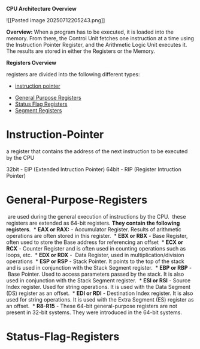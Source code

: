 **CPU Architecture Overview**

![[Pasted image 20250712205243.png]]

**Overview:**
When a program has to be executed, it is loaded into the memory. 
From there, the Control Unit fetches one instruction at a time using the Instruction Pointer Register, and the Arithmetic Logic Unit executes it. 
The results are stored in either the Registers or the Memory.


**Registers Overview**

registers are divided into the following different types:
* [instruction pointer](#instruction-pointer)
- [General Purpose Registers](#General-Purpose-Registers)
- [Status Flag Registers](#Status-Flag-Registers)
- [Segment Registers](#sr)

# **Instruction-Pointer**
a register that contains the address of the next instruction to be executed by the CPU

32bit - EIP (Extended Intruction Pointer)
64bit - RIP (Register Intruction Pointer)

# **General-Purpose-Registers**
 are used during the general execution of instructions by the CPU.
 these registers are extended as 64-bit registers. **They contain the following registers**.
 * **EAX or RAX:** - Accumulator Register. Results of arithmetic operations are often stored in this register.
 * **EBX or RBX** - Base Register, often used to store the Base address for referencing an offset
 * **ECX or RCX** - Counter Register and is often used in counting operations such as loops, etc.
 * **EDX or RDX** -  Data Register, used in multiplication/division operations
 * **ESP or RSP** - Stack Pointer. It points to the top of the stack and is used in conjunction with the Stack Segment register. 
 * **EBP or RBP** -  Base Pointer. Used to access parameters passed by the stack. It is also used in conjunction with the Stack Segment register.
 * **ESI or RSI** - Source Index register. Used for string operations. It is used with the Data Segment (DS) register as an offset.
 * **EDI or RDI** - Destination Index register. It is also used for string operations. It is used with the Extra Segment (ES) register as an offset.
 * **R8-R15** - These 64-bit general-purpose registers are not present in 32-bit systems. They were introduced in the 64-bit systems.


# **Status-Flag-Registers**


